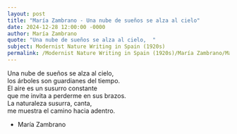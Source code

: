 ```yaml
---
layout: post
title: "María Zambrano - Una nube de sueños se alza al cielo"
date: 2024-12-28 12:00:00 -0000
author: María Zambrano
quote: "Una nube de sueños se alza al cielo,  "
subject: Modernist Nature Writing in Spain (1920s)
permalink: /Modernist Nature Writing in Spain (1920s)/María Zambrano/María Zambrano - Una nube de sueños se alza al cielo
---
```


Una nube de sueños se alza al cielo,  
los árboles son guardianes del tiempo.  
El aire es un susurro constante  
que me invita a perderme en sus brazos.  
La naturaleza susurra, canta,  
me muestra el camino hacia adentro.

- María Zambrano
